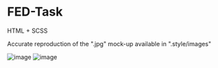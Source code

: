 # FED-Task
HTML + SCSS


Accurate reproduction of the ".jpg" mock-up available in ".style/images"

![image](https://github.com/A1wol/FED-Task/assets/103753811/73130d11-9195-4c78-becf-4ab84cba43d0)
![image](https://github.com/A1wol/FED-Task/assets/103753811/97a49d1a-1997-49f5-99c4-b7a22c333c35)
